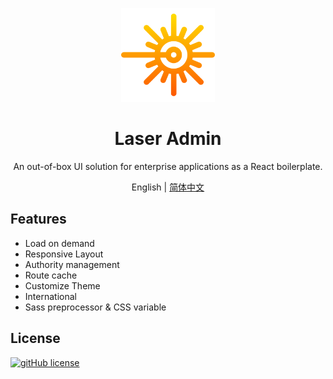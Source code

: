 <p align="center">
  <a href="//laser-admin.github.io/" rel="noopener" target="_blank"><img width="150" src="src/assets/logo.png" alt="logo"></a>
</p>

<h1 align="center">Laser Admin</h1>

<div align="center">
An out-of-box UI solution for enterprise applications as a React boilerplate.
</div>

<div align="center">

English | [简体中文](README.zh-CN.md)

</div>

## Features

- Load on demand
- Responsive Layout
- Authority management
- Route cache
- Customize Theme
- International
- Sass preprocessor & CSS variable

## License

[![gitHub license](https://img.shields.io/github/license/laser-admin/laser-admin?style=flat-square)](/LICENSE)
